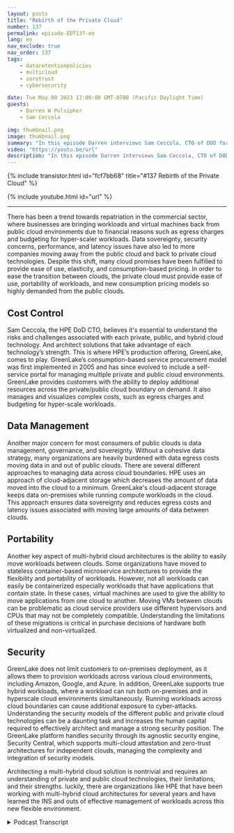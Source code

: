 ```yaml
---
layout: posts
title: "Rebirth of the Private Cloud"
number: 137
permalink: episode-EDT137-en
lang: en
nav_exclude: true
nav_order: 137
tags:
    - dataretentionpolicies
    - multicloud
    - zerotrust
    - cybersecurity

date: Tue May 09 2023 17:00:00 GMT-0700 (Pacific Daylight Time)
guests:
    - Darren W Pulsipher
    - Sam Ceccola

img: thumbnail.png
image: thumbnail.png
summary: "In this episode Darren interviews Sam Ceccola, CTO of DOD for HPE about the new business and technology models changing the way organizations consume hybrid cloud."
video: "https://youtu.be/url"
description: "In this episode Darren interviews Sam Ceccola, CTO of DOD for HPE about the new business and technology models changing the way organizations consume hybrid cloud."
---
```


<div>
{% include transistor.html id="fcf7bb68" title="#137 Rebirth of the Private Cloud" %}

{% include youtube.html id="url" %}
</div>

---

There has been a trend towards repatriation in the commercial sector, where businesses are bringing workloads and virtual machines back from public cloud environments due to financial reasons such as egress charges and budgeting for hyper-scaler workloads. Data sovereignty, security concerns, performance, and latency issues have also led to more companies moving away from the public cloud and back to private cloud technologies. Despite this shift, many cloud promises have been fulfilled to provide ease of use, elasticity, and consumption-based pricing. In order to ease the transition between clouds, the private cloud must provide ease of use, portability of workloads, and new consumption pricing models so highly demanded from the public clouds.

## Cost Control

Sam Ceccola, the HPE DoD CTO, believes it's essential to understand the risks and challenges associated with each private, public, and hybrid cloud technology. And architect solutions that take advantage of each technology’s strength. This is where HPE’s production offering, GreenLake, comes to play. GreenLake’s consumption-based service procurement model was first implemented in 2005 and has since evolved to include a self-service portal for managing multiple private and public cloud environments. GreenLake provides customers with the ability to deploy additional resources across the private/public cloud boundary on demand. It also manages and visualizes complex costs, such as egress charges and budgeting for hyper-scale workloads.

## Data Management

Another major concern for most consumers of public clouds is data management, governance, and sovereignty. Without a cohesive data strategy, many organizations are heavily burdened with data egress costs moving data in and out of public clouds. There are several different approaches to managing data across cloud boundaries. HPE uses an approach of cloud-adjacent storage which decreases the amount of data moved into the cloud to a minimum. GreenLake's cloud-adjacent storage keeps data on-premises while running compute workloads in the cloud. This approach ensures data sovereignty and reduces egress costs and latency issues associated with moving large amounts of data between clouds.

## Portability

Another key aspect of multi-hybrid cloud architectures is the ability to easily move workloads between clouds. Some organizations have moved to stateless container-based microservice architectures to provide the flexibility and portability of workloads. However, not all workloads can easily be containerized especially workloads that have applications that contain state. In these cases, virtual machines are used to give the ability to move applications from one cloud to another.  Moving VMs between clouds can be problematic as cloud service providers use different hypervisors and CPUs that may not be completely compatible.  Understanding the limitations of these migrations is critical in purchase decisions of hardware both virtualized and non-virtualized.

## Security

GreenLake does not limit customers to on-premises deployment, as it allows them to provision workloads across various cloud environments, including Amazon, Google, and Azure. In addition, GreenLake supports true hybrid workloads, where a workload can run both on-premises and in hyperscale cloud environments simultaneously. Running workloads across cloud boundaries can cause additional exposure to cyber-attacks. Understanding the security models of the different public and private cloud technologies can be a daunting task and increases the human capital required to effectively architect and manage a strong security position. The GreenLake platform handles security through its agnostic security engine, Security Central, which supports multi-cloud attestation and zero-trust architectures for independent clouds, managing the complexity and integration of security models.

Architecting a multi-hybrid cloud solution is nontrivial and requires an understanding of private and public cloud technologies, their limitations, and their strengths. luckily, there are organizations like HPE that have been working with multi-hybrid cloud architectures for several years and have learned the INS and outs of effective management of workloads across this new flexible environment.



<details>
<summary> Podcast Transcript </summary>

<p></p>

</details>
